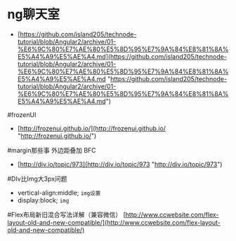 # ng聊天室 #
- [https://github.com/island205/technode-tutorial/blob/Angular2/archive/01-%E6%9C%80%E7%AE%80%E5%8D%95%E7%9A%84%E8%81%8A%E5%A4%A9%E5%AE%A4.md](https://github.com/island205/technode-tutorial/blob/Angular2/archive/01-%E6%9C%80%E7%AE%80%E5%8D%95%E7%9A%84%E8%81%8A%E5%A4%A9%E5%AE%A4.md "https://github.com/island205/technode-tutorial/blob/Angular2/archive/01-%E6%9C%80%E7%AE%80%E5%8D%95%E7%9A%84%E8%81%8A%E5%A4%A9%E5%AE%A4.md")

#frozenUI
- [http://frozenui.github.io/](http://frozenui.github.io/ "http://frozenui.github.io/")

#margin那些事 外边距叠加 BFC
- [http://div.io/topic/973](http://div.io/topic/973 "http://div.io/topic/973")

#DIv比Img大3px问题
- vertical-align:middle; 	`img设置`
- display:block;			 `img` 

#Flex布局新旧混合写法详解（兼容微信）
[http://www.ccwebsite.com/flex-layout-old-and-new-compatible/](http://www.ccwebsite.com/flex-layout-old-and-new-compatible/)



